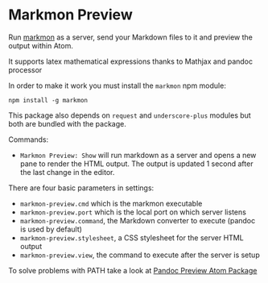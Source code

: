 # Markmon Preview

Run [markmon](https://github.com/yyjhao/markmon) as a server, send your Markdown files to it and preview the output within Atom.

It supports latex mathematical expressions thanks to Mathjax and pandoc processor

In order to make it work you must install the `markmon` npm module:

`npm install -g markmon`

This package also depends on `request` and `underscore-plus` modules but both are bundled with the package.

Commands:

  * `Markmon Preview: Show` will run markdown as a server and opens a new pane to render the HTML output. The output is updated 1 second after the last change in the editor.

There are four basic parameters in settings:

  * `markmon-preview.cmd` which is the markmon executable
  * `markmon-preview.port` which is the local port on which server listens
  * `markmon-preview.command`, the Markdown converter to execute (pandoc is used by default)
  * `markmon-preview.stylesheet`, a CSS stylesheet for the server HTML output
  * `markmon-preview.view`, the command to execute after the server is setup

To solve problems with PATH take a look at [Pandoc Preview Atom Package](https://atom.io/packages/pandoc)
